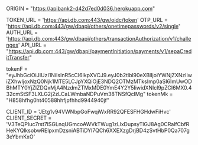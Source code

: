 


ORIGIN = "https://apibank2-d42d7ed0d036.herokuapp.com"

TOKEN_URL = 'https://api.db.com:443/gw/oidc/token'
OTP_URL = 'https://api.db.com:443/gw/dbapi/others/onetimepasswords/v2/single'
AUTH_URL = 'https://api.db.com:443/gw/dbapi/others/transactionAuthorization/v1/challenges'
API_URL = "https://api.db.com:443/gw/dbapi/paymentInitiation/payments/v1/sepaCreditTransfer"

tokenF = "eyJhbGciOiJIUzI1NiIsInR5cCI6IkpXVCJ9.eyJ0b2tlbl90eXBlIjoiYWNjZXNzIiwiZXhwIjoxNzQ0Njk1MTE5LCJpYXQiOjE3NDQ2OTMzMTksImp0aSI6ImUwODBhMTY0YjZlZDQxMjA4NzdmZTMxMDE0YmE4Y2Y5IiwidXNlcl9pZCI6MX0.432cmStSF3LXLG2j2zLCaLWmbaNDPuVm38TNSfQclMg"
tokenMk = "H858hfhg0ht40588hhfjpfhhd9944940jf"

CLIENT_ID = 'JEtg1v94VWNbpGoFwqiWxRR92QFESFHGHdwFiHvc'
CLIENT_SECRET = 'V3TeQPIuc7rst7lSGLnqUGmcoAWVkTWug1zLlxDupsyTlGJ8Ag0CRalfCbfRHeKYQlksobwRElpxmDzsniABTiDYl7QCh6XXEXzgDrjBD4zSvtHbP0Qa707g3eYbmKxO'

